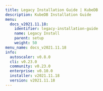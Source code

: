 ```yaml
---
title: Legacy Installation Guide | KubeDB
description: KubeDB Installation Guide
menu:
  docs_v2021.11.18:
    identifier: legacy-installation-guide
    name: Legacy Install
    parent: setup
    weight: 50
menu_name: docs_v2021.11.18
info:
  autoscaler: v0.8.0
  cli: v0.23.0
  community: v0.23.0
  enterprise: v0.10.0
  installer: v2021.11.18
  version: v2021.11.18
---
```


